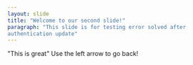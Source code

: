 ```yaml
---
layout: slide
title: "Welcome to our second slide!"
paragraph: "This slide is for testing error solved after 
authentication update"
---
```

"This is great"
Use the left arrow to go back!

